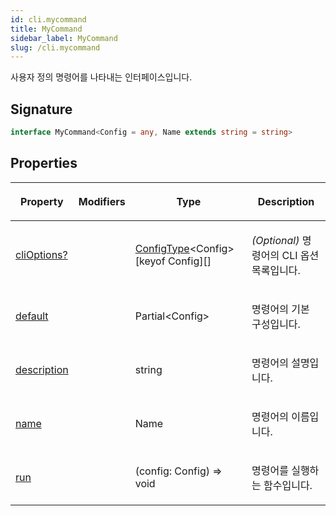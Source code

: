 ```yaml
---
id: cli.mycommand
title: MyCommand
sidebar_label: MyCommand
slug: /cli.mycommand
---
```






사용자 정의 명령어를 나타내는 인터페이스입니다.

## Signature

```typescript
interface MyCommand<Config = any, Name extends string = string> 
```

## Properties

<table><thead><tr><th>

Property


</th><th>

Modifiers


</th><th>

Type


</th><th>

Description


</th></tr></thead>
<tbody><tr><td>

[cliOptions?](./cli.mycommand.clioptions)


</td><td>


</td><td>

[ConfigType](./cli.configtype)&lt;Config&gt;[keyof Config][]


</td><td>

_(Optional)_ 명령어의 CLI 옵션 목록입니다.


</td></tr>
<tr><td>

[default](./cli.mycommand.default)


</td><td>


</td><td>

Partial&lt;Config&gt;


</td><td>

명령어의 기본 구성입니다.


</td></tr>
<tr><td>

[description](./cli.mycommand.description)


</td><td>


</td><td>

string


</td><td>

명령어의 설명입니다.


</td></tr>
<tr><td>

[name](./cli.mycommand.name)


</td><td>


</td><td>

Name


</td><td>

명령어의 이름입니다.


</td></tr>
<tr><td>

[run](./cli.mycommand.run)


</td><td>


</td><td>

(config: Config) =&gt; void


</td><td>

명령어를 실행하는 함수입니다.


</td></tr>
</tbody></table>

